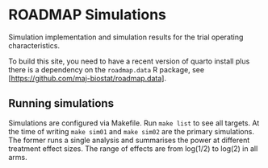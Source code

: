 # ROADMAP Simulations

Simulation implementation and simulation results for the trial operating characteristics.

To build this site, you need to have a recent version of quarto install plus there is a dependency on the `roadmap.data` R package, see [https://github.com/maj-biostat/roadmap.data].


## Running simulations

Simulations are configured via Makefile. 
Run `make list` to see all targets. 
At the time of writing `make sim01` and `make sim02` are the primary simulations.
The former runs a single analysis and summarises the power at different treatment effect sizes.
The range of effects are from log(1/2) to log(2) in all arms.

